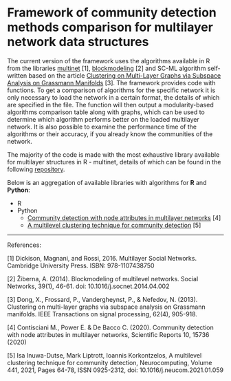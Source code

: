 # Framework of community detection methods comparison for multilayer network data structures

The current version of the framework uses the algorithms available in R from the libraries [multinet](https://cran.r-project.org/web/packages/multinet/multinet.pdf) [1], [blockmodeling](https://cran.r-project.org/web/packages/blockmodeling/blockmodeling.pdf) [2] and SC-ML algorithm self-written based on the article [Clustering on Multi-Layer Graphs via Subspace Analysis on
Grassmann Manifolds](https://web.media.mit.edu/~xdong/paper/globalsip13.pdf) [3]. The framework provides code with functions. To get a comparison of algorithms for the specific network it is only necessary to load the network in a certain format, the details of which are specified in the file. The function will then output a modularity-based algorithms comparison table along with graphs, which can be used to determine which algorithm performs better on the loaded multilayer network. It is also possible to examine the performance time of the algorithms or their accuracy, if you already know the communities of the network.

The majority of the code is made with the most exhaustive library available for multilayer structures in R - multinet, details of which can be found in the following [repository](https://bitbucket.org/uuinfolab/r_multinet/src/master/). 

Below is an aggregation of available libraries with algorithms for __R__ and __Python__:
* R
* Python
  * [Community detection with node attributes in multilayer networks](https://github.com/mcontisc/MTCOV/tree/master/code) [4]
  * [A multilevel clustering technique for community detection](https://github.com/ijdutse/mct) [5]

- - - -

References:

[1] Dickison, Magnani, and Rossi, 2016. Multilayer Social Networks. Cambridge University Press. ISBN: 978-1107438750

[2] Žiberna, A. (2014). Blockmodeling of multilevel networks. Social Networks, 39(1), 46-61. doi: 10.1016/j.socnet.2014.04.002

[3] Dong, X., Frossard, P., Vandergheynst, P., & Nefedov, N. (2013). Clustering on multi-layer graphs via subspace analysis on Grassmann manifolds. IEEE Transactions on signal processing, 62(4), 905-918.

[4] Contisciani M., Power E. & De Bacco C. (2020). Community detection with node attributes in multilayer networks, Scientific Reports 10, 15736 (2020)

[5] Isa Inuwa-Dutse, Mark Liptrott, Ioannis Korkontzelos, A multilevel clustering technique for community detection, Neurocomputing, Volume 441, 2021, Pages 64-78, ISSN 0925-2312, doi: 10.1016/j.neucom.2021.01.059
